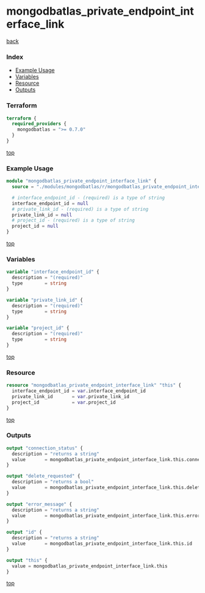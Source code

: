# mongodbatlas_private_endpoint_interface_link

[back](../mongodbatlas.md)

### Index

- [Example Usage](#example-usage)
- [Variables](#variables)
- [Resource](#resource)
- [Outputs](#outputs)

### Terraform

```terraform
terraform {
  required_providers {
    mongodbatlas = ">= 0.7.0"
  }
}
```

[top](#index)

### Example Usage

```terraform
module "mongodbatlas_private_endpoint_interface_link" {
  source = "./modules/mongodbatlas/r/mongodbatlas_private_endpoint_interface_link"

  # interface_endpoint_id - (required) is a type of string
  interface_endpoint_id = null
  # private_link_id - (required) is a type of string
  private_link_id = null
  # project_id - (required) is a type of string
  project_id = null
}
```

[top](#index)

### Variables

```terraform
variable "interface_endpoint_id" {
  description = "(required)"
  type        = string
}

variable "private_link_id" {
  description = "(required)"
  type        = string
}

variable "project_id" {
  description = "(required)"
  type        = string
}
```

[top](#index)

### Resource

```terraform
resource "mongodbatlas_private_endpoint_interface_link" "this" {
  interface_endpoint_id = var.interface_endpoint_id
  private_link_id       = var.private_link_id
  project_id            = var.project_id
}
```

[top](#index)

### Outputs

```terraform
output "connection_status" {
  description = "returns a string"
  value       = mongodbatlas_private_endpoint_interface_link.this.connection_status
}

output "delete_requested" {
  description = "returns a bool"
  value       = mongodbatlas_private_endpoint_interface_link.this.delete_requested
}

output "error_message" {
  description = "returns a string"
  value       = mongodbatlas_private_endpoint_interface_link.this.error_message
}

output "id" {
  description = "returns a string"
  value       = mongodbatlas_private_endpoint_interface_link.this.id
}

output "this" {
  value = mongodbatlas_private_endpoint_interface_link.this
}
```

[top](#index)